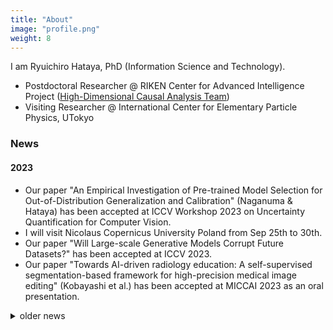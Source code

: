 ```yaml
---
title: "About"
image: "profile.png"
weight: 8
---
```


I am Ryuichiro Hataya, PhD (Information Science and Technology).

* Postdoctoral Researcher @ RIKEN Center for Advanced Intelligence Project ([High-Dimensional Causal Analysis Team](https://www.riken.jp/en/research/labs/aip/generic_tech/highdim_cause_anl/index.html))
* Visiting Researcher @ International Center for Elementary Particle Physics, UTokyo

### News

#### 2023

* Our paper "An Empirical Investigation of Pre-trained Model Selection for Out-of-Distribution Generalization and Calibration" (Naganuma & Hataya) has been accepted at ICCV Workshop 2023 on Uncertainty Quantification for Computer Vision.
* I will visit Nicolaus Copernicus University Poland from Sep 25th to 30th.
* Our paper "Will Large-scale Generative Models Corrupt Future Datasets?" has been accepted at ICCV 2023.
* Our paper "Towards AI-driven radiology education: A self-supervised segmentation-based framework for high-precision medical image editing" (Kobayashi et al.) has been accepted at MICCAI 2023 as an oral presentation.

<details>
<summary>older news</summary>

* I will visit MILA at Montreal and attend CVPR in June.
* I will give a talk at UTokyo ICEPP.
* I will visit IIT at Genova in May.
* I will attend AISTATS at Valencia in April.
* I will visit Vietnam Institute for Advanced Study in Mathematics at Hanoi in April.
* I will visit EPFL CIS (Switzerland) and Fraunhofer IIS (Germany) from 8th to 15th March 2023.
* Our paper "Nyström Method for Accurate and Scalable Implicit Differentiation" has been accepted at AISTATS 2023.


#### 2022

* I joined RIKEN ADSP and RIKEN AIP as a postdoctral researcher
* I recieved a doctal degree as a representative student of the graduate school of Information Science and Techonology, UTokyo.
* I defended my PhD thesis.
* I visited IIT (Genova, Italy) from July 8th.
* Our paper "DJMix: Unsupervised Task-agnostic Image Augmentation for Improving Robustness of Convolutional Neural Networks" is accepted to IJCNN 2022.


#### 2021

* I visited IIT (Genova, Italy) from October 1st to December 17th.
* Our paper "Meta Approach to Data Augmentation Optimization" is accepted to WACV 2022.
* My research proposal has been accepted in JST's ACT-X.
* [Call for NeurIPS meetups](https://neurips.cc/Conferences/2021/CallForMeetups) is now out! 
* I will present about Faster AutoAugment and its applications at [AIP Open seminar](https://c5dc59ed978213830355fc8978.doorkeeper.jp/events/115877).
* Our paper ["Graph Energy-based Model for Molecular Graph Generation"](https://openreview.net/forum?id=I2AD-xWJ2-J) is accepted at EBM workshop 2021 as a contributed talk.
* I will serve as a meetup chair for NeurIPS 2021.
* My research proposal has been accepted in JSPS's travel grant.
* My research proposals have been accepted by Microsoft Research Asia, and RIISE at UTokyo.
* We organized a NeurIPS meetup and Women in ML in Japan: https://neuripsmeetupjapan.github.io.
* Our paper "Decomposing Normal and Abnormal Features of Medical Images for Content-based Image Retrieval" is accepted at ML4H 2020.

</details>